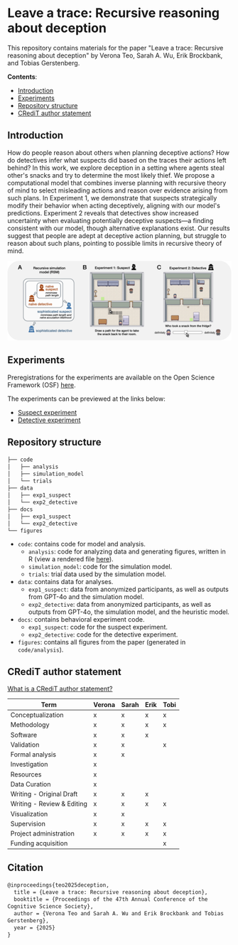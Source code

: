 # Leave a trace: Recursive reasoning about deception

This repository contains materials for the paper "Leave a trace: Recursive reasoning about deception" by Verona Teo, Sarah A. Wu, Erik Brockbank, and Tobias Gerstenberg.

**Contents**:
- [Introduction](#introduction)
- [Experiments](#experiments)
- [Repository structure](#repository-structure)
- [CRediT author statement](#credit-author-statement)

## Introduction

How do people reason about others when planning deceptive actions? How do detectives infer what suspects did based on the traces their actions left behind? In this work, we explore deception in a setting where agents steal other's snacks and try to determine the most likely thief. We propose a computational model that combines inverse planning with recursive theory of mind to select misleading actions and reason over evidence arising from such plans. In Experiment 1, we demonstrate that suspects strategically modify their behavior when acting deceptively, aligning with our model's predictions. Experiment 2 reveals that detectives show increased uncertainty when evaluating potentially deceptive suspects—a finding consistent with our model, though alternative explanations exist. Our results suggest that people are adept at deceptive action planning, but struggle to reason about such plans, pointing to possible limits in recursive theory of mind.

![overview](figures/overview.png)

## Experiments

Preregistrations for the experiments are available on the Open Science Framework (OSF) [here](https://osf.io/r4kqy).

The experiments can be previewed at the links below:
- [Suspect experiment](https://cicl-stanford.github.io/recursive_deception/exp1/)
- [Detective experiment](https://cicl-stanford.github.io/recursive_deception/exp2/)

## Repository structure 
```
├── code
│   ├── analysis
│   ├── simulation_model
│   └── trials
├── data
│   ├── exp1_suspect
│   └── exp2_detective
├── docs
│   ├── exp1_suspect
│   └── exp2_detective
└── figures
```
- `code`: contains code for model and analysis. 
	- `analysis`: code for analyzing data and generating figures, written in R (view a rendered file [here](https://cicl-stanford.github.io/recursive_deception/)).
	- `simulation_model`: code for the simulation model. 
	- `trials`: trial data used by the simulation model. 
- `data`: contains data for analyses.
	- `exp1_suspect`: data from anonymized participants, as well as outputs from GPT-4o and the simulation model. 
	- `exp2_detective`: data from anonymized participants, as well as outputs from GPT-4o, the simulation model, and the heuristic model. 
- `docs`: contains behavioral experiment code.
	- `exp1_suspect`: code for the suspect experiment. 
	- `exp2_detective`: code for the detective experiment. 
- `figures`: contains all figures from the paper (generated in `code/analysis`). 


## CRediT author statement 

[What is a CRediT author statement?](https://www.elsevier.com/researcher/author/policies-and-guidelines/credit-author-statement)

| Term                       | Verona | Sarah | Erik | Tobi |
|----------------------------|--------|-------|------|------|
| Conceptualization          | x      | x     | x    | x    |
| Methodology                | x      | x     | x    | x    |
| Software                   | x      | x     | x    |      |
| Validation                 | x      | x     |      | x    |
| Formal analysis            | x      | x     |      |      |
| Investigation              | x      |       |      |      |
| Resources                  | x      |       |      |      |
| Data Curation              | x      |       |      |      |
| Writing - Original Draft   | x      | x     | x    |      |
| Writing - Review & Editing | x      | x     | x    | x    |
| Visualization              | x      | x     |      |      |
| Supervision                | x      | x     | x    | x    |
| Project administration     | x      | x     | x    | x    |
| Funding acquisition        |        |       |      | x    |


## Citation

```
@inproceedings{teo2025deception,
  title = {Leave a trace: Recursive reasoning about deception},
  booktitle = {Proceedings of the 47th Annual Conference of the Cognitive Science Society},
  author = {Verona Teo and Sarah A. Wu and Erik Brockbank and Tobias Gerstenberg},
  year = {2025}
}
```
